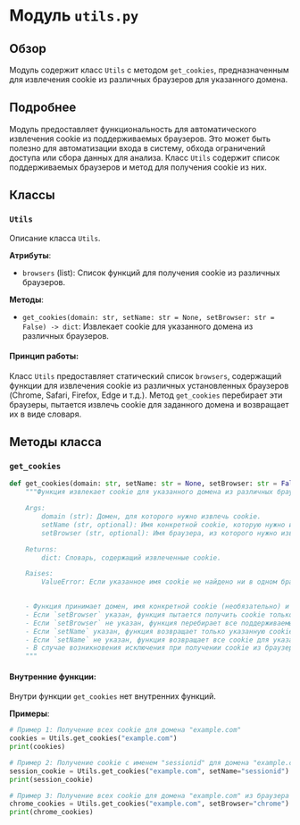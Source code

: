 # Модуль `utils.py`

## Обзор

Модуль содержит класс `Utils` с методом `get_cookies`, предназначенным для извлечения cookie из различных браузеров для указанного домена.

## Подробнее

Модуль предоставляет функциональность для автоматического извлечения cookie из поддерживаемых браузеров. Это может быть полезно для автоматизации входа в систему, обхода ограничений доступа или сбора данных для анализа. Класс `Utils` содержит список поддерживаемых браузеров и метод для получения cookie из них.

## Классы

### `Utils`

Описание класса `Utils`.

**Атрибуты**:
- `browsers` (list): Список функций для получения cookie из различных браузеров.

**Методы**:
- `get_cookies(domain: str, setName: str = None, setBrowser: str = False) -> dict`: Извлекает cookie для указанного домена из различных браузеров.

#### Принцип работы:
Класс `Utils` предоставляет статический список `browsers`, содержащий функции для извлечения cookie из различных установленных браузеров (Chrome, Safari, Firefox, Edge и т.д.). Метод `get_cookies` перебирает эти браузеры, пытается извлечь cookie для заданного домена и возвращает их в виде словаря.

## Методы класса

### `get_cookies`

```python
def get_cookies(domain: str, setName: str = None, setBrowser: str = False) -> dict:
    """Функция извлекает cookie для указанного домена из различных браузеров.

    Args:
        domain (str): Домен, для которого нужно извлечь cookie.
        setName (str, optional): Имя конкретной cookie, которую нужно извлечь. По умолчанию `None`.
        setBrowser (str, optional): Имя браузера, из которого нужно извлечь cookie. По умолчанию `False`.

    Returns:
        dict: Словарь, содержащий извлеченные cookie.

    Raises:
        ValueError: Если указанное имя cookie не найдено ни в одном браузере.

    
    - Функция принимает домен, имя конкретной cookie (необязательно) и имя браузера (необязательно).
    - Если `setBrowser` указан, функция пытается получить cookie только из указанного браузера.
    - Если `setBrowser` не указан, функция перебирает все поддерживаемые браузеры и пытается получить cookie из каждого.
    - Если `setName` указан, функция возвращает только указанную cookie.
    - Если `setName` не указан, функция возвращает все cookie для указанного домена.
    - В случае возникновения исключения при получении cookie из браузера, исключение игнорируется.
    """
```

#### Внутренние функции:

Внутри функции `get_cookies` нет внутренних функций.

**Примеры**:

```python
# Пример 1: Получение всех cookie для домена "example.com"
cookies = Utils.get_cookies("example.com")
print(cookies)

# Пример 2: Получение cookie с именем "sessionid" для домена "example.com"
session_cookie = Utils.get_cookies("example.com", setName="sessionid")
print(session_cookie)

# Пример 3: Получение всех cookie для домена "example.com" из браузера "chrome"
chrome_cookies = Utils.get_cookies("example.com", setBrowser="chrome")
print(chrome_cookies)